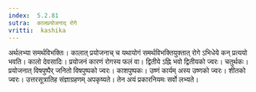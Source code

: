 ```yaml
---
index:  5.2.81
sutra:  कालप्रयोजनाद् रोगे
vritti:  kashika 
---
```


अर्थलभ्या समर्थविभक्तिः। कालात् प्रयोजनाच् च यथायोगं समर्थविभक्तियुक्तात् रोगे ऽभिधेये कन् प्रत्ययो भवति। कालो देवसादिः। प्रयोजनं कारणं रोगस्य फलं वा। द्वितीये ऽह्नि भवो द्वितीयको ज्वरः। चतुर्थकः। प्रयोजनात् विषपुष्पैर् जनितो विषपुष्पको ज्वरः। काशपुष्पकः। उष्णं कार्यम् अस्य उष्णको ज्वरः। शीतको ज्वरः। उत्तरसूत्रातिह संज्ञाग्रहणम् अपकृष्यते। तेन अयं प्रकारनियमः सर्वो लभ्यते।

